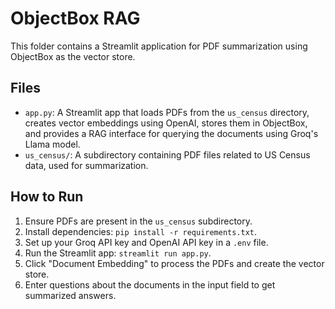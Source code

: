 # ObjectBox RAG

This folder contains a Streamlit application for PDF summarization using ObjectBox as the vector store.

## Files

- `app.py`: A Streamlit app that loads PDFs from the `us_census` directory, creates vector embeddings using OpenAI, stores them in ObjectBox, and provides a RAG interface for querying the documents using Groq's Llama model.
- `us_census/`: A subdirectory containing PDF files related to US Census data, used for summarization.

## How to Run

1. Ensure PDFs are present in the `us_census` subdirectory.
2. Install dependencies: `pip install -r requirements.txt`.
3. Set up your Groq API key and OpenAI API key in a `.env` file.
4. Run the Streamlit app: `streamlit run app.py`.
5. Click "Document Embedding" to process the PDFs and create the vector store.
6. Enter questions about the documents in the input field to get summarized answers.
